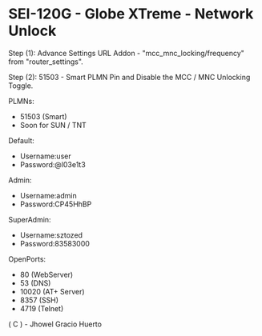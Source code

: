 # SEI-120G - Globe XTreme - Network Unlock
Step (1): Advance Settings URL Addon - "mcc_mnc_locking/frequency" from "router_settings".

Step (2): 51503 - Smart PLMN Pin and Disable the MCC / MNC Unlocking Toggle.

PLMNs:
* 51503 (Smart)
* Soon for SUN / TNT

Default:
* Username:user
* Password:@l03e1t3

Admin:
* Username:admin
* Password:CP45HhBP

SuperAdmin:
* Username:sztozed
* Password:83583000

OpenPorts:
* 80 (WebServer)
* 53 (DNS)
* 10020 (AT+ Server)
* 8357 (SSH)
* 4719 (Telnet)


( C ) - Jhowel Gracio Huerto
